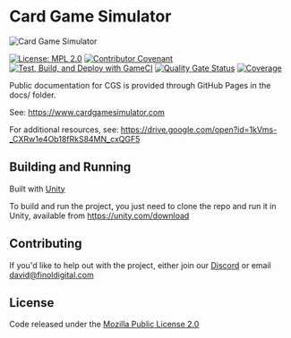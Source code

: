 # Card Game Simulator

![Card Game Simulator](https://www.cardgamesimulator.com/assets/img/CGSLogo.png)

[![License: MPL 2.0](https://img.shields.io/badge/License-MPL_2.0-brightgreen.svg)](https://opensource.org/licenses/MPL-2.0)
[![Contributor Covenant](https://img.shields.io/badge/Contributor%20Covenant-2.1-4baaaa.svg)](CODE_OF_CONDUCT.md)
[![Test, Build, and Deploy with GameCI](https://github.com/finol-digital/Card-Game-Simulator/actions/workflows/main.yml/badge.svg)](https://github.com/finol-digital/Card-Game-Simulator/actions/workflows/main.yml)
[![Quality Gate Status](https://sonarcloud.io/api/project_badges/measure?project=finol-digital_Card-Game-Simulator&metric=alert_status)](https://sonarcloud.io/summary/new_code?id=finol-digital_Card-Game-Simulator)
[![Coverage](https://sonarcloud.io/api/project_badges/measure?project=finol-digital_Card-Game-Simulator&metric=coverage)](https://sonarcloud.io/summary/new_code?id=finol-digital_Card-Game-Simulator)

Public documentation for CGS is provided through GitHub Pages in the docs/ folder. 

See: https://www.cardgamesimulator.com

For additional resources, see: https://drive.google.com/open?id=1kVms-_CXRw1e4Ob18fRkS84MN_cxQGF5

## Building and Running

Built with [Unity](https://unity.com/)

To build and run the project, you just need to clone the repo and run it in Unity, available from https://unity.com/download

## Contributing

If you'd like to help out with the project, either join our [Discord](https://discord.gg/MdUHEUJCU4) or email <david@finoldigital.com>

## License

Code released under the [Mozilla Public License 2.0](LICENSE.md)
